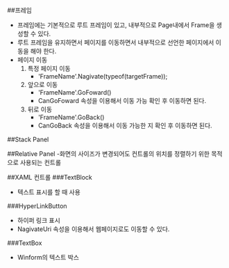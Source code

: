 ##프레임
- 프레임에는 기본적으로 루트 프레임이 있고, 내부적으로 Page내에서 Frame을 생성할 수 있다. 
- 루트 프레임을 유지하면서 페이지를 이동하면서 내부적으로 선언한 페이지에서 이동을 해야 한다. 
- 페이지 이동
    1. 특정 페이지 이동
        - 'FrameName'.Nagivate(typeof(targetFrame));
    2. 앞으로 이동
        - 'FrameName'.GoFoward()
        - CanGoFoward 속성을 이용해서 이동 가능 확인 후 이동하면 된다. 
    3. 뒤로 이동
        - 'FrameName'.GoBack()
        - CanGoBack 속성을 이용해서 이동 가능한 지 확인 후 이동하면 된다.

##Stack Panel

##Relative Panel
-화면의 사이즈가 변경되어도 컨트롤의 위치를 정렬하기 위한 목적으로 사용되는 컨트롤 


##XAML 컨트롤
###TextBlock
- 텍스트 표시를 할 때 사용

###HyperLinkButton
- 하이퍼 링크 표시
- NagivateUri 속성을 이용해서 웹페이지로도 이동할 수 있다. 

###TextBox
- Winform의 텍스트 박스


